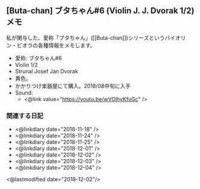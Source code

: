 ## [Buta-chan] ブタちゃん#6 (Violin J. J. Dvorak 1/2) メモ

私が関与した、愛称「ブタちゃん」([[Buta-chan]])シリーズというバイオリン・ビオラの各種情報をメモします。

- 愛称: ブタちゃん#6
- Violin 1/2
- Strunal Josef Jan Dvorak
- 黄色。
- かかりつけ楽器屋にて購入。2018/08中旬に入手
- Sound:
  - <@link value="https://youtu.be/wVGlhyKfvGc" />

### 関連する日記

- <@linkdiary date="2018-11-18" />
- <@linkdiary date="2018-11-24" />
- <@linkdiary date="2018-11-25" />
- <@linkdiary date="2018-12-01" />
- <@linkdiary date="2018-12-02" />
- <@linkdiary date="2018-12-03" />
- <@linkdiary date="2018-12-04" />

<@lastmodified date="2018-12-02"/>
